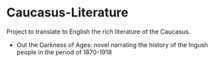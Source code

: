 Caucasus-Literature
===================

Project to translate to English the rich literature of the Caucasus.

* Out the Darkness of Ages: novel narrating the history of the Ingush people in
the period of 1870-1918
